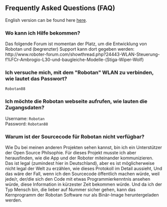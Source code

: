 <H2>Frequently Asked Questions (FAQ)</H2>
English version can be found here <A HREF="FAQ_de.md">here</A>.
<H3>Wo kann ich Hilfe bekommen?</H3>
Das folgende Forum ist momentan der Platz, um die Entwicklung von Robotan und
(begrenzter) Support kann dort gegeben werden:<BR>
  http://www.roboter-forum.com/showthread.php?24443-WLAN-Steuerung-f%FCr-Ambrogio-L30-und-baugleiche-Modelle-(Stiga-Wiper-Wolf)
<H3>Ich versuche mich, mit dem "Robotan" WLAN zu verbinden, wie lautet das
Passwort?</H3>
  <code>Robotan88</code>
<H3>Ich möchte die Robotan webseite aufrufen, wie lauten die Zugangsdaten?</H3>
  Username: <code>Robotan</code>  <BR>
Password: <code>Robotan88</code>
  <H3>Warum ist der Sourcecode für Robotan nicht verfügbar?</H3>
  Wie Du bei meinen anderen Projekten sehen kannst, bin ich ein Unterstützer
der Open Source Philsophie. Für dieses Projekt musste ich aber herausfinden,
wie die App und der Roboter miteinander kommunizieren. Das ist legal
(zumindest hier in Deutschland), aber es ist möglicherweise nicht legal der Welt
zu erzählen, wie dieses Protokoll im Detail aussieht, Und das wäre der Fall, wenn
ich den Sourcecode öffentlich machen würde, weil jede/r, der/die sich den Code 
mit etwas Programmierkenntnis ansehen würde, diese Information in kürzester
Zeit bekommen würde.  
Und da ich der Typ Mensch bin, die lieber auf Nummer sicher gehen, kann das 
Kernprogramm der Robotan Software nur als Binär-Image heruntergeladen werden.



